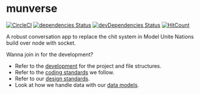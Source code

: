 # munverse

[![CircleCI](https://circleci.com/gh/VITCMUN/munverse/tree/master.svg?style=shield)](https://circleci.com/gh/VITCMUN/munverse/tree/master)
[![dependencies Status](https://david-dm.org/VITCMUN/munverse/status.svg)](https://david-dm.org/VITCMUN/munverse)
[![devDependencies Status](https://david-dm.org/VITCMUN/munverse/dev-status.svg)](https://david-dm.org/VITCMUN/munverse?type=dev)
[![HitCount](http://hits.dwyl.io/vitcmun/munverse.svg)](http://hits.dwyl.io/vitcmun/munverse)




A robust conversation app to replace the chit system in Model Unite Nations build over node with socket.

Wanna join in for the development?
- Refer to the [development](https://github.com/VITCMUN/munverse.wiki.git) for the project and file structures.
- Refer to the [coding standards](https://github.com/VITCMUN/munverse.wiki.git) we follow.
- Refer to our [design standards](https://github.com/VITCMUN/munverse.wiki.git).
- Look at how we handle data with our [data models](https://github.com/VITCMUN/munverse.wiki.git).
